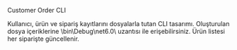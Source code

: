 Customer Order CLI


Kullanıcı, ürün ve sipariş kayıtlarını dosyalarla tutan CLI tasarımı. Oluşturulan dosya içeriklerine \bin\Debug\net6.0\ uzantısı ile erişebilirsiniz. Ürün listesi her siparişte güncellenir.
